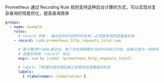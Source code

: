 Prometheus 通过 Recoding Rule 规则支持这种后台计算的方式，可以实现对复杂查询的性能优化，提高查询效率

```yaml
groups:
  - name: example
    rules:
      # record 字段： 输出到的时间序列的名称。必须是有效的度量值名称
    - record: code:prometheus_http_requests_total:sum
    
      # 要计算的PromQL表达式。每个评估周期都在当前时间进行评估，结果记录为一组新的时间序列
      # 度量名称由 "record" 给出
      expr: sum by (code) (prometheus_http_requests_total)

      # labels 下配置的是存储结果之前要添加或覆盖的标签
      labels:
        [ <labelname>: <labelvalue> ]

```

